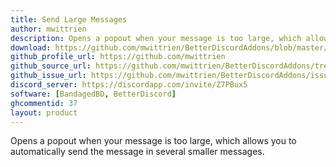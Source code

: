 ```yaml
---
title: Send Large Messages
author: mwittrien
description: Opens a popout when your message is too large, which allows you to automatically send the message in several smaller messages.
download: https://github.com/mwittrien/BetterDiscordAddons/blob/master/Plugins/SendLargeMessages/SendLargeMessages.plugin.js
github_profile_url: https://github.com/mwittrien
github_source_url: https://github.com/mwittrien/BetterDiscordAddons/tree/master/Plugins/SendLargeMessages
github_issue_url: https://github.com/mwittrien/BetterDiscordAddons/issues/
discord_server: https://discordapp.com/invite/Z7PBux5
software: [BandagedBD, BetterDiscord]
ghcommentid: 37
layout: product
---
```

Opens a popout when your message is too large, which allows you to automatically send the message in several smaller messages.
